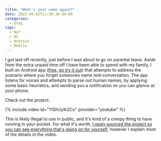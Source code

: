 ```yaml
---
title: "What's your name again?"
date: 2022-09-02T11:30:30-04:00
categories:
  - blog
tags:
  - NLP
  - AI
  - Android
  - Mobile
---
```


I got laid off recently, just before I was about to go on parental leave. Aside from the extra unpaid time off I have been able to spend with my family, I built an Android app ([free, go try it out][app-download]) that attempts to address the scenario where you forget someones name mid-conversation. The app listens for voices and attempts to parse out human names, by applying some basic heuristics, and sending you a notification so you can glance at your phone.

Check out the project:

{% include video id="YlSHJylk2Co" provider="youtube" %}

This is likely illegal to use in public, and it's kind of a creepy thing to have running in your pocket. For what it's worth, [I open-sourced the project so you can see everything that's going on for yourself][github], however I explain most of the details in the video.

[github]: https://github.com/calebolson123/WhatsYourName
[app-download]: https://github.com/calebolson123/WhatsYourName/raw/main/WhatsYourName/app/release/app-release.apk